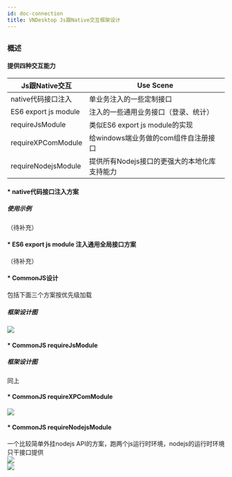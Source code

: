 ```yaml
---
id: doc-connection
title: VNDesktop Js跟Native交互框架设计
---
```


## 

### 概述

#### 提供四种交互能力    
| Js跟Native交互       | Use Scene                                       |
| -------------------- | ----------------------------------------------- |
| native代码接口注入    | 单业务注入的一些定制接口                          |
| ES6 export js module | 注入的一些通用业务接口（登录、统计）               |
| requireJsModule      | 类似ES6 export js module的实现                   |
| requireXPComModule   | 给windows端业务做的com组件自注册接口               |
| requireNodejsModule  | 提供所有Nodejs接口的更强大的本地化库支持能力        |

#### * native代码接口注入方案   
##### 使用示例   
（待补充）         

#### * ES6 export js module 注入通用全局接口方案   
（待补充）   

#### * CommonJS设计   
包括下面三个方案按优先级加载   

##### 框架设计图   
![](https://videonative.github.io/img/framework_commonjs.png)   

#### * CommonJS requireJsModule   

##### 框架设计图   
同上 

#### * CommonJS requireXPComModule   

![](https://videonative.github.io/img/framework_requireNative.png)   

#### * CommonJS requireNodejsModule   

一个比较简单外挂nodejs API的方案，跑两个js运行时环境，nodejs的运行时环境只干接口提供   
![](https://videonative.github.io/img/framework_requirenodejs.png)   
![](https://videonative.github.io/img/framework_requirenodejs2.png)   
